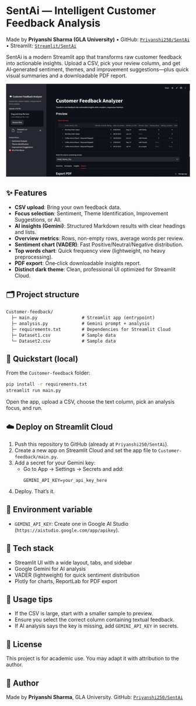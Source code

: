 # SentAi — Intelligent Customer Feedback Analysis

Made by **Priyanshi Sharma (GLA University)**  •  GitHub: [`Priyanshi250/SentAi`](https://github.com/Priyanshi250/SentAi) •  Streamlit: [`Streamlit/SentAi`](https://sentai.streamlit.app/)

SentAi is a modern Streamlit app that transforms raw customer feedback into actionable insights. Upload a CSV, pick your review column, and get AI‑generated sentiment, themes, and improvement suggestions—plus quick visual summaries and a downloadable PDF report.

![App Screenshot](./Screenshot_app.jpg)

## ✨ Features
- **CSV upload**: Bring your own feedback data.
- **Focus selection**: Sentiment, Theme Identification, Improvement Suggestions, or All.
- **AI insights (Gemini)**: Structured Markdown results with clear headings and lists.
- **Overview metrics**: Rows, non-empty rows, average words per review.
- **Sentiment chart (VADER)**: Fast Positive/Neutral/Negative distribution.
- **Top words chart**: Quick frequency view (lightweight, no heavy preprocessing).
- **PDF export**: One‑click downloadable insights report.
- **Distinct dark theme**: Clean, professional UI optimized for Streamlit Cloud.

## 🗂️ Project structure
```
Customer-feedback/
  ├─ main.py                 # Streamlit app (entrypoint)
  ├─ analysis.py             # Gemini prompt + analysis
  ├─ requirements.txt        # Dependencies for Streamlit Cloud
  ├─ Dataset1.csv            # Sample data
  └─ Dataset2.csv            # Sample data
```

## 🚀 Quickstart (local)
From the `Customer-feedback` folder:
```bash
pip install -r requirements.txt
streamlit run main.py
```

Open the app, upload a CSV, choose the text column, pick an analysis focus, and run.

## ☁️ Deploy on Streamlit Cloud
1. Push this repository to GitHub (already at `Priyanshi250/SentAi`).
2. Create a new app on Streamlit Cloud and set the app file to `Customer-feedback/main.py`.
3. Add a secret for your Gemini key:
   - Go to App → Settings → Secrets and add:
     ```
     GEMINI_API_KEY=your_api_key_here
     ```
4. Deploy. That’s it.

## 🔐 Environment variable
- `GEMINI_API_KEY`: Create one in Google AI Studio (`https://aistudio.google.com/app/apikey`).

## 🧰 Tech stack
- Streamlit UI with a wide layout, tabs, and sidebar
- Google Gemini for AI analysis
- VADER (lightweight) for quick sentiment distribution
- Plotly for charts, ReportLab for PDF export

## 🧪 Usage tips
- If the CSV is large, start with a smaller sample to preview.
- Ensure you select the correct column containing textual feedback.
- If AI analysis says the key is missing, add `GEMINI_API_KEY` in secrets.

## 📄 License
This project is for academic use. You may adapt it with attribution to the author.

## 👤 Author
Made by **Priyanshi Sharma**, GLA University.
GitHub: [`Priyanshi250/SentAi`](https://github.com/Priyanshi250/SentAi)
